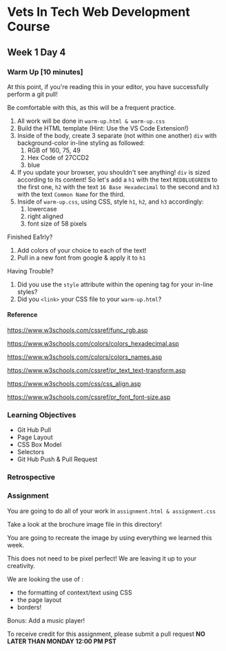 # Vets In Tech Web Development Course

## Week 1 Day 4

### Warm Up [10 minutes]

At this point, if you're reading this in your editor, you have successfully perform a git pull!

Be comfortable with this, as this will be a frequent practice.

1. All work will be done in `warm-up.html & warm-up.css`
2. Build the HTML template (Hint: Use the VS Code Extension!)
3. Inside of the body, create 3 separate (not within one another) `div` with background-color in-line styling as followed:
   1. RGB of 160, 75, 49
   2. Hex Code of 27CCD2
   3. blue
4. If you update your browser, you shouldn't see anything! `div` is sized according to its content! So let's add a `h1` with the text `REDBLUEGREEN` to the first one, `h2` with the text `16 Base Hexadecimal` to the second and `h3` with the text `Common Name` for the third.
5. Inside of `warm-up.css`, using CSS, style `h1`, `h2`, and `h3` accordingly:
   1. lowercase
   2. right aligned
   3. font size of 58 pixels

Finished Ea1rly?

1. Add colors of your choice to each of the text!
2. Pull in a new font from google & apply it to `h1`

Having Trouble?

1. Did you use the `style` attribute within the opening tag for your in-line styles?
2. Did you `<link>` your CSS file to your `warm-up.html`?

#### Reference

https://www.w3schools.com/cssref/func_rgb.asp

https://www.w3schools.com/colors/colors_hexadecimal.asp

https://www.w3schools.com/colors/colors_names.asp

https://www.w3schools.com/cssref/pr_text_text-transform.asp

https://www.w3schools.com/css/css_align.asp

https://www.w3schools.com/cssref/pr_font_font-size.asp

### Learning Objectives

- Git Hub Pull
- Page Layout
- CSS Box Model
- Selectors
- Git Hub Push & Pull Request

### Retrospective

### Assignment

You are going to do all of your work in `assignment.html & assignment.css`

Take a look at the brochure image file in this directory!

You are going to recreate the image by using everything we learned this week.

This does not need to be pixel perfect! We are leaving it up to your creativity.

We are looking the use of :

- the formatting of context/text using CSS
- the page layout
- borders!

Bonus: Add a music player!

To receive credit for this assignment, please submit a pull request **NO LATER THAN MONDAY 12:00 PM PST**
